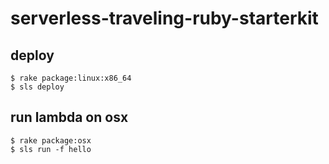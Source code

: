 # serverless-traveling-ruby-starterkit

## deploy

```
$ rake package:linux:x86_64
$ sls deploy
```

## run lambda on osx

```
$ rake package:osx
$ sls run -f hello
```
